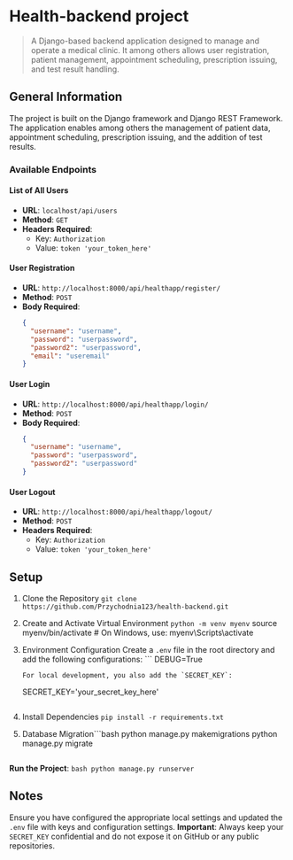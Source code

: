 # Health-backend project
> A Django-based backend application designed to manage and operate a medical clinic. 
> It among others allows user registration, patient management, appointment scheduling, prescription issuing, and test result handling.


## General Information
The project is built on the Django framework and Django REST Framework. The application enables among others the management of patient data, appointment scheduling, prescription issuing, and the addition of test results.

### Available Endpoints

#### List of All Users
- **URL**: `localhost/api/users`
- **Method**: `GET`
- **Headers Required**:
  - Key: `Authorization`
  - Value: `token 'your_token_here'`

#### User Registration
- **URL**: `http://localhost:8000/api/healthapp/register/`
- **Method**: `POST`
- **Body Required**:
  ```json
  {
    "username": "username",
    "password": "userpassword",
    "password2": "userpassword",
    "email": "useremail"
  }

#### User Login
- **URL**: `http://localhost:8000/api/healthapp/login/`
- **Method**: `POST`
- **Body Required**:
  ```json
  {
    "username": "username",
    "password": "userpassword",
    "password2": "userpassword"
  }


#### User Logout
- **URL**: `http://localhost:8000/api/healthapp/logout/`
- **Method**: `POST`
- **Headers Required**:
  - Key: `Authorization`
  - Value: `token 'your_token_here'`


## Setup
1. Clone the Repository `git clone https://github.com/Przychodnia123/health-backend.git`

2. Create and Activate Virtual Environment
`python -m venv myenv`
source myenv/bin/activate  # On Windows, use: myenv\Scripts\activate

3. Environment Configuration
Create a `.env` file in the root directory and add the following configurations:  ```
    DEBUG=True
    ```
    For local development, you also add the `SECRET_KEY`:
    ```
    SECRET_KEY='your_secret_key_here'
    ```

4. Install Dependencies
`pip install -r requirements.txt`


5. Database Migration```bash
    python manage.py makemigrations
    python manage.py migrate
    ```

**Run the Project**:
    ```bash
    python manage.py runserver
    ```

## Notes
Ensure you have configured the appropriate local settings and updated the `.env` file with keys and configuration settings. **Important**: Always keep your `SECRET_KEY` confidential and do not expose it on GitHub or any public repositories.

